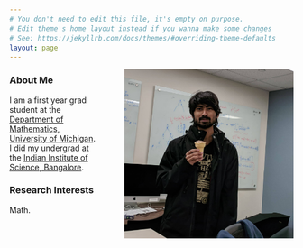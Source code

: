 ```yaml
---
# You don't need to edit this file, it's empty on purpose.
# Edit theme's home layout instead if you wanna make some changes
# See: https://jekyllrb.com/docs/themes/#overriding-theme-defaults
layout: page
---
```

<img style="float: right; padding-left: 50px" src="icecream.jpg" width="300px" height="300px">

### About Me
I am a first year grad student at the [Department of Mathematics, University of Michigan](https://lsa.umich.edu/math/). I did my undergrad at the [Indian Institute of Science, Bangalore](http://www.iisc.ac.in).

### Research Interests
Math.
